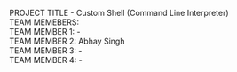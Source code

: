 PROJECT TITLE - Custom Shell (Command Line Interpreter)
<br>
TEAM MEMEBERS:<br>
TEAM MEMBER 1: -<br>
TEAM MEMBER 2: Abhay Singh<br>
TEAM MEMBER 3: -<br>
TEAM MEMBER 4: -<br>
